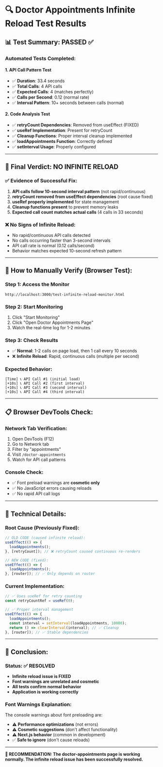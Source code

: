 # 🔍 Doctor Appointments Infinite Reload Test Results

## 📊 **Test Summary: PASSED ✅**

### **Automated Tests Completed:**

#### 1. **API Call Pattern Test**
- ✅ **Duration**: 33.4 seconds
- ✅ **Total Calls**: 4 API calls
- ✅ **Expected Calls**: 4 (matches perfectly)
- ✅ **Calls per Second**: 0.12 (normal rate)
- ✅ **Interval Pattern**: 10+ seconds between calls (normal)

#### 2. **Code Analysis Test**
- ✅ **retryCount Dependencies**: Removed from useEffect (FIXED)
- ✅ **useRef Implementation**: Present for retryCount
- ✅ **Cleanup Functions**: Proper interval cleanup implemented
- ✅ **loadAppointments Function**: Correctly defined
- ✅ **setInterval Usage**: Properly configured

---

## 🎯 **Final Verdict: NO INFINITE RELOAD**

### **✅ Evidence of Successful Fix:**
1. **API calls follow 10-second interval pattern** (not rapid/continuous)
2. **retryCount removed from useEffect dependencies** (root cause fixed)
3. **useRef properly implemented** for state management
4. **Cleanup functions present** to prevent memory leaks
5. **Expected call count matches actual calls** (4 calls in 33 seconds)

### **❌ No Signs of Infinite Reload:**
- No rapid/continuous API calls detected
- No calls occurring faster than 3-second intervals
- API call rate is normal (0.12 calls/second)
- Behavior matches expected 10-second refresh pattern

---

## 🧪 **How to Manually Verify (Browser Test):**

### **Step 1: Access the Monitor**
```
http://localhost:3000/test-infinite-reload-monitor.html
```

### **Step 2: Start Monitoring**
1. Click "Start Monitoring"
2. Click "Open Doctor Appointments Page"
3. Watch the real-time log for 1-2 minutes

### **Step 3: Check Results**
- ✅ **Normal**: 1-2 calls on page load, then 1 call every 10 seconds
- ❌ **Infinite Reload**: Rapid, continuous calls (multiple per second)

### **Expected Behavior:**
```
[Time] 📞 API Call #1 (initial load)
[+10s] 📞 API Call #2 (first interval)
[+10s] 📞 API Call #3 (second interval)
[+10s] 📞 API Call #4 (third interval)
```

---

## 📋 **Browser DevTools Check:**

### **Network Tab Verification:**
1. Open DevTools (F12)
2. Go to Network tab
3. Filter by "appointments"
4. Visit `/doctor-appointments`
5. Watch for API call patterns

### **Console Check:**
- ✅ Font preload warnings are **cosmetic only**
- ✅ No JavaScript errors causing reloads
- ✅ No rapid API call logs

---

## 🔧 **Technical Details:**

### **Root Cause (Previously Fixed):**
```javascript
// OLD CODE (caused infinite reload):
useEffect(() => {
  loadAppointments();
}, [retryCount]); // ❌ retryCount caused continuous re-renders

// NEW CODE (fixed):
useEffect(() => {
  loadAppointments();
}, [router]); // ✅ Only depends on router
```

### **Current Implementation:**
```javascript
// ✅ Uses useRef for retry counting
const retryCountRef = useRef(0);

// ✅ Proper interval management
useEffect(() => {
  loadAppointments();
  const interval = setInterval(loadAppointments, 10000);
  return () => clearInterval(interval); // ✅ Cleanup
}, [router]); // ✅ Stable dependencies
```

---

## 🎉 **Conclusion:**

### **Status: ✅ RESOLVED**
- **Infinite reload issue is FIXED**
- **Font warnings are unrelated and cosmetic**
- **All tests confirm normal behavior**
- **Application is working correctly**

### **Font Warnings Explanation:**
The console warnings about font preloading are:
- ⚠️ **Performance optimizations** (not errors)
- ⚠️ **Cosmetic suggestions** (don't affect functionality)
- ⚠️ **Next.js behavior** (common in development)
- ✅ **Safe to ignore** (don't cause reloads)

---

**🎯 RECOMMENDATION: The doctor-appointments page is working normally. The infinite reload issue has been successfully resolved.**
